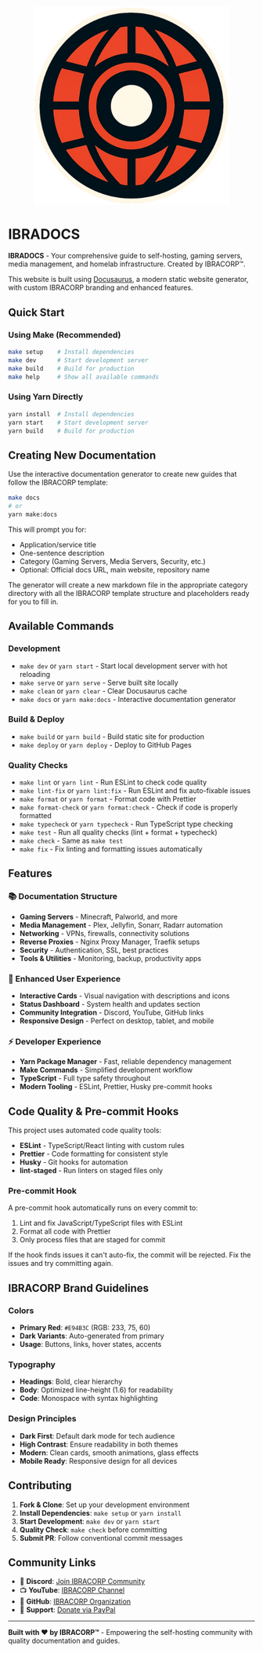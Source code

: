 <div align="center">
  <img src="static/img/ibracorpV3_logo.png" alt="IBRACORP Logo" width="400" />
</div>

# IBRADOCS

**IBRADOCS** - Your comprehensive guide to self-hosting, gaming servers, media management, and homelab infrastructure. Created by IBRACORP™.

This website is built using [Docusaurus](https://docusaurus.io/), a modern static website generator, with custom IBRACORP branding and enhanced features.

## Quick Start

### Using Make (Recommended)

```bash
make setup    # Install dependencies
make dev      # Start development server
make build    # Build for production
make help     # Show all available commands
```

### Using Yarn Directly

```bash
yarn install  # Install dependencies
yarn start    # Start development server
yarn build    # Build for production
```

## Creating New Documentation

Use the interactive documentation generator to create new guides that follow the IBRACORP template:

```bash
make docs
# or
yarn make:docs
```

This will prompt you for:
- Application/service title
- One-sentence description
- Category (Gaming Servers, Media Servers, Security, etc.)
- Optional: Official docs URL, main website, repository name

The generator will create a new markdown file in the appropriate category directory with all the IBRACORP template structure and placeholders ready for you to fill in.

## Available Commands

### Development
- `make dev` or `yarn start` - Start local development server with hot reloading
- `make serve` or `yarn serve` - Serve built site locally
- `make clean` or `yarn clear` - Clear Docusaurus cache
- `make docs` or `yarn make:docs` - Interactive documentation generator

### Build & Deploy
- `make build` or `yarn build` - Build static site for production
- `make deploy` or `yarn deploy` - Deploy to GitHub Pages

### Quality Checks
- `make lint` or `yarn lint` - Run ESLint to check code quality
- `make lint-fix` or `yarn lint:fix` - Run ESLint and fix auto-fixable issues
- `make format` or `yarn format` - Format code with Prettier
- `make format-check` or `yarn format:check` - Check if code is properly formatted
- `make typecheck` or `yarn typecheck` - Run TypeScript type checking
- `make test` - Run all quality checks (lint + format + typecheck)
- `make check` - Same as `make test`
- `make fix` - Fix linting and formatting issues automatically

## Features

### 📚 Documentation Structure
- **Gaming Servers** - Minecraft, Palworld, and more
- **Media Management** - Plex, Jellyfin, Sonarr, Radarr automation
- **Networking** - VPNs, firewalls, connectivity solutions
- **Reverse Proxies** - Nginx Proxy Manager, Traefik setups
- **Security** - Authentication, SSL, best practices
- **Tools & Utilities** - Monitoring, backup, productivity apps

### 🚀 Enhanced User Experience
- **Interactive Cards** - Visual navigation with descriptions and icons
- **Status Dashboard** - System health and updates section
- **Community Integration** - Discord, YouTube, GitHub links
- **Responsive Design** - Perfect on desktop, tablet, and mobile

### ⚡ Developer Experience
- **Yarn Package Manager** - Fast, reliable dependency management
- **Make Commands** - Simplified development workflow
- **TypeScript** - Full type safety throughout
- **Modern Tooling** - ESLint, Prettier, Husky pre-commit hooks

## Code Quality & Pre-commit Hooks

This project uses automated code quality tools:

- **ESLint** - TypeScript/React linting with custom rules
- **Prettier** - Code formatting for consistent style
- **Husky** - Git hooks for automation
- **lint-staged** - Run linters on staged files only

### Pre-commit Hook

A pre-commit hook automatically runs on every commit to:
1. Lint and fix JavaScript/TypeScript files with ESLint
2. Format all code with Prettier
3. Only process files that are staged for commit

If the hook finds issues it can't auto-fix, the commit will be rejected. Fix the issues and try committing again.

## IBRACORP Brand Guidelines

### Colors
- **Primary Red**: `#E94B3C` (RGB: 233, 75, 60)
- **Dark Variants**: Auto-generated from primary
- **Usage**: Buttons, links, hover states, accents

### Typography
- **Headings**: Bold, clear hierarchy
- **Body**: Optimized line-height (1.6) for readability
- **Code**: Monospace with syntax highlighting

### Design Principles
- **Dark First**: Default dark mode for tech audience
- **High Contrast**: Ensure readability in both themes
- **Modern**: Clean cards, smooth animations, glass effects
- **Mobile Ready**: Responsive design for all devices

## Contributing

1. **Fork & Clone**: Set up your development environment
2. **Install Dependencies**: `make setup` or `yarn install`
3. **Start Development**: `make dev` or `yarn start`
4. **Quality Check**: `make check` before committing
5. **Submit PR**: Follow conventional commit messages

## Community Links

- 💬 **Discord**: [Join IBRACORP Community](https://discord.gg/ibracorp)
- 📺 **YouTube**: [IBRACORP Channel](https://youtube.com/@ibracorp)
- 🐙 **GitHub**: [IBRACORP Organization](https://github.com/ibracorp)
- 💝 **Support**: [Donate via PayPal](https://paypal.me/ibracorp)

---

**Built with ❤️ by IBRACORP™** - Empowering the self-hosting community with quality documentation and guides.
